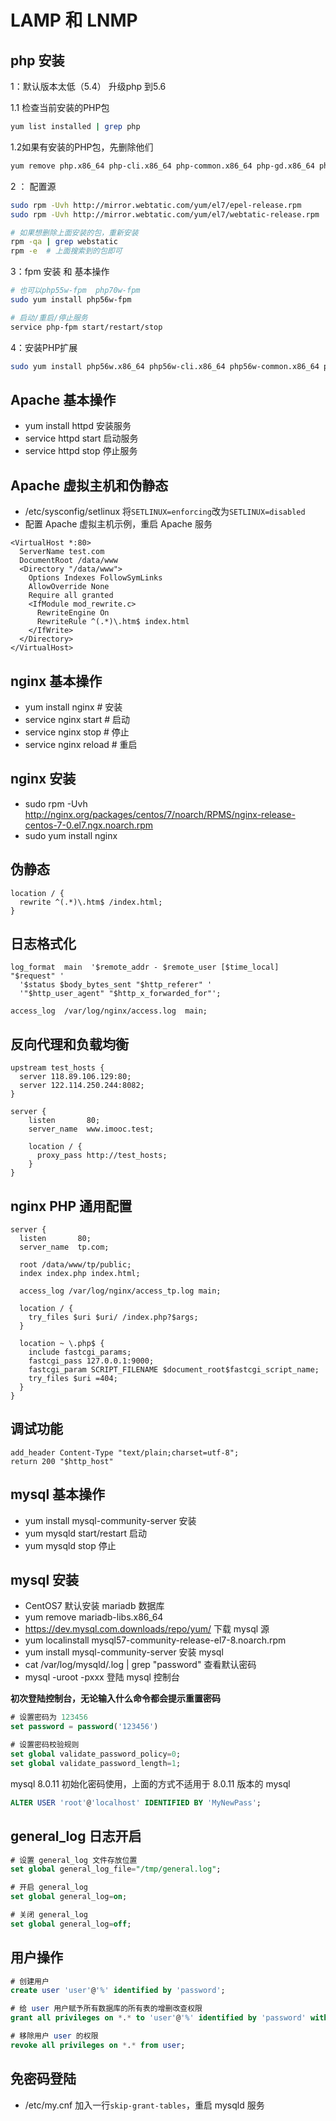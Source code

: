 # LAMP 和 LNMP

## php 安装

1：默认版本太低（5.4） 升级php 到5.6

1.1 检查当前安装的PHP包

```bash
yum list installed | grep php
```

1.2如果有安装的PHP包，先删除他们

```bash
yum remove php.x86_64 php-cli.x86_64 php-common.x86_64 php-gd.x86_64 php-ldap.x86_64 php-mbstring.x86_64 php-mcrypt.x86_64 php-mysql.x86_64 php-pdo.x86_64
```
 	
2 ： 配置源

```bash
sudo rpm -Uvh http://mirror.webtatic.com/yum/el7/epel-release.rpm
sudo rpm -Uvh http://mirror.webtatic.com/yum/el7/webtatic-release.rpm

# 如果想删除上面安装的包，重新安装  
rpm -qa | grep webstatic
rpm -e  # 上面搜索到的包即可
```

3：fpm 安装 和 基本操作

```bash
# 也可以php55w-fpm  php70w-fpm
sudo yum install php56w-fpm 

# 启动/重启/停止服务
service php-fpm start/restart/stop
```
	
4：安装PHP扩展

```bash
sudo yum install php56w.x86_64 php56w-cli.x86_64 php56w-common.x86_64 php56w-gd.x86_64 php56w-mbstring.x86_64 php56w-mcrypt.x86_64 php56w-mysql.x86_64 php56w-pdo.x86_64
```

## Apache 基本操作

* yum install httpd 安装服务
* service httpd start 启动服务
* service httpd stop 停止服务

## Apache 虚拟主机和伪静态

* /etc/sysconfig/setlinux 将`SETLINUX=enforcing`改为`SETLINUX=disabled`
* 配置 Apache 虚拟主机示例，重启 Apache 服务

```
<VirtualHost *:80>
  ServerName test.com
  DocumentRoot /data/www
  <Directory "/data/www">
    Options Indexes FollowSymLinks
    AllowOverride None
    Require all granted
    <IfModule mod_rewrite.c>
      RewriteEngine On
      RewriteRule ^(.*)\.htm$ index.html
    </IfWrite>
  </Directory>
</VirtualHost>
```

## nginx 基本操作

* yum install nginx # 安装
* service nginx start # 启动
* service nginx stop # 停止
* service nginx reload # 重启

## nginx 安装

* sudo rpm -Uvh http://nginx.org/packages/centos/7/noarch/RPMS/nginx-release-centos-7-0.el7.ngx.noarch.rpm
* sudo yum install nginx

## 伪静态

```
location / {
  rewrite ^(.*)\.htm$ /index.html;
}
```

## 日志格式化

```
log_format  main  '$remote_addr - $remote_user [$time_local] "$request" '
  '$status $body_bytes_sent "$http_referer" '
  '"$http_user_agent" "$http_x_forwarded_for"';

access_log  /var/log/nginx/access.log  main;
```

## 反向代理和负载均衡

```
upstream test_hosts {
  server 118.89.106.129:80;
  server 122.114.250.244:8082;
}

server {
    listen       80;
    server_name  www.imooc.test;

    location / {
      proxy_pass http://test_hosts;
    }
}

```

## nginx PHP 通用配置

```
server {
  listen       80;
  server_name  tp.com;
  
  root /data/www/tp/public;
  index index.php index.html;
  
  access_log /var/log/nginx/access_tp.log main;

  location / {
    try_files $uri $uri/ /index.php?$args;
  }

  location ~ \.php$ {
    include fastcgi_params;
    fastcgi_pass 127.0.0.1:9000;
    fastcgi_param SCRIPT_FILENAME $document_root$fastcgi_script_name;
    try_files $uri =404;
  }   
}

```

## 调试功能

```
add_header Content-Type "text/plain;charset=utf-8";
return 200 "$http_host"
```

## mysql 基本操作

* yum install mysql-community-server 安装
* yum mysqld start/restart 启动
* yum mysqld stop 停止 

## mysql 安装

* CentOS7 默认安装 mariadb 数据库
* yum remove mariadb-libs.x86_64
* https://dev.mysql.com.downloads/repo/yum/ 下载 mysql 源
* yum localinstall mysql57-community-release-el7-8.noarch.rpm
* yum install mysql-community-server 安装 mysql
* cat /var/log/mysqld/.log | grep "password" 查看默认密码
* mysql -uroot -pxxx 登陆 mysql 控制台

**初次登陆控制台，无论输入什么命令都会提示重置密码**

```sql
# 设置密码为 123456
set password = password('123456')

# 设置密码校验规则
set global validate_password_policy=0;
set global validate_password_length=1;
```


mysql 8.0.11  初始化密码使用，上面的方式不适用于 8.0.11 版本的 mysql

```sql
ALTER USER 'root'@'localhost' IDENTIFIED BY 'MyNewPass';
```

## general_log 日志开启

```sql
# 设置 general_log 文件存放位置
set global general_log_file="/tmp/general.log";

# 开启 general_log
set global general_log=on;

# 关闭 general_log
set global general_log=off;
```

## 用户操作

```sql
# 创建用户
create user 'user'@'%' identified by 'password';

# 给 user 用户赋予所有数据库的所有表的增删改查权限
grant all privileges on *.* to 'user'@'%' identified by 'password' with grant option;

# 移除用户 user 的权限
revoke all privileges on *.* from user;
```

## 免密码登陆

* /etc/my.cnf 加入一行`skip-grant-tables`，重启 mysqld 服务
